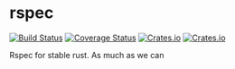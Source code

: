 # rspec

[![Build Status](https://travis-ci.org/mackwic/rspec.svg?branch=master)](https://travis-ci.org/mackwic/rspec) [![Coverage Status](https://coveralls.io/repos/github/mackwic/rspec/badge.svg)](https://coveralls.io/github/mackwic/rspec) [![Crates.io](https://img.shields.io/crates/v/rspec.svg?maxAge=2592000)](https://crates.io/crates/rspec) [![Crates.io](https://img.shields.io/crates/l/rspec.svg?maxAge=2592000)]()

Rspec for stable rust. As much as we can

